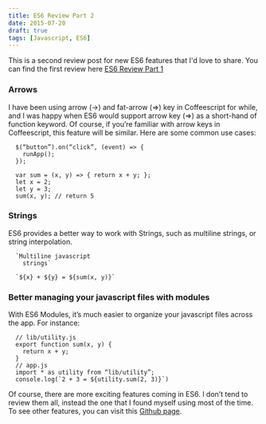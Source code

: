 ```yaml
---
title: ES6 Review Part 2
date: 2015-07-20
draft: true
tags: [Javascript, ES6]
---
```



This is a second review post for new ES6 features that I'd love to share. You
can find the first review here [ES6 Review Part 1](/blog/es6-review-part-1/)

### Arrows
I have been using arrow (->) and fat-arrow (=>) key in Coffeescript for while, and I was happy when ES6 would support arrow key (=>) as a short-hand of function keyword. Of course, if you’re familiar with arrow keys in Coffeescript, this feature will be similar. Here are some common use cases:

      $(“button”).on(“click”, (event) => {
        runApp();
      });

      var sum = (x, y) => { return x + y; };
      let x = 2;
      let y = 3;
      sum(x, y); // return 5


### Strings
ES6 provides a better way to work with Strings, such as multiline strings, or string interpolation.

      `Multiline javascript
        strings`

      `${x} + ${y} = ${sum(x, y)}`


### Better managing your javascript files with modules
With ES6 Modules, it’s much easier to organize your javascript files across the app. For instance:

      // lib/utility.js
      export function sum(x, y) {
        return x + y;
      }
      // app.js
      import * as utility from “lib/utility”;
      console.log(`2 + 3 = ${utility.sum(2, 3)}`)

Of course, there are more exciting features coming in ES6. I don’t tend to review them all, instead the one that I found myself using most of the time. To see other features, you can visit this [Github page](https://github.com/lukehoban/es6features#template-strings).

